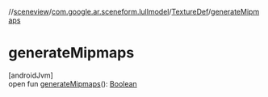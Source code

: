 //[sceneview](../../../index.md)/[com.google.ar.sceneform.lullmodel](../index.md)/[TextureDef](index.md)/[generateMipmaps](generate-mipmaps.md)

# generateMipmaps

[androidJvm]\
open fun [generateMipmaps](generate-mipmaps.md)(): [Boolean](https://kotlinlang.org/api/latest/jvm/stdlib/kotlin/-boolean/index.html)
